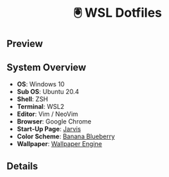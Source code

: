 <h1 align="center"> 🖲️ WSL Dotfiles </h1>

## Preview

## System Overview

+ **OS**: Windows 10
+ **Sub OS**: Ubuntu 20.4
+ **Shell**: ZSH
+ **Terminal**: WSL2
+ **Editor**: Vim / NeoVim
+ **Browser**: Google Chrome
+ **Start-Up Page**: [Jarvis](https://github.com/loej/Jarvis)
+ **Color Scheme**: [Banana Blueberry](https://atomcorp.github.io/themes)
+ **Wallpaper**: [Wallpaper Engine]()

## Details
